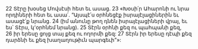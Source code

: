 22 Տէրը խօսեց Մովսէսի հետ եւ ասաց. 23 «Խօսի՛ր Ահարոնի ու նրա որդիների հետ եւ ասա՛. “Այսպէ՛ս օրհնեցէք իսրայէլացիներին եւ ասացէ՛ք նրանց. 24 (իմ անունը թող դնեն իսրայէլացիների վրայ, եւ ես՝ Տէրս, կ՚օրհնեմ նրանց). 25 Տէրն օրհնի քեզ ու պահպանի քեզ, 26 իր երեսը ցոյց տայ քեզ ու ողորմի քեզ: 27 Տէրն իր երեսը դէպի քեզ դարձնի եւ քեզ խաղաղութիւն պարգեւի”»:
